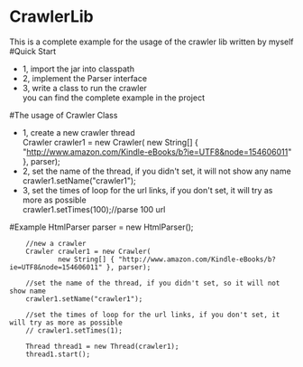 # CrawlerLib
This is a complete example for the usage of the crawler lib written by myself
#Quick Start
* 1, import the jar into classpath
* 2, implement the Parser interface
* 3, write a class to run the crawler<br>
 you can find the complete example in the project

#The usage of Crawler Class
* 1, create a new crawler thread<br>
Crawler crawler1 = new Crawler(
				new String[] { "http://www.amazon.com/Kindle-eBooks/b?ie=UTF8&node=154606011" }, parser);
* 2, set the name of the thread, if you didn't set, it will not show any name<br>
crawler1.setName("crawler1");
* 3, set the times of loop for the url links, if you don't set, it will try as more as possible<br>
crawler1.setTimes(100);//parse 100 url

#Example
    HtmlParser parser = new HtmlParser();
		
		//new a crawler
		Crawler crawler1 = new Crawler(
				new String[] { "http://www.amazon.com/Kindle-eBooks/b?ie=UTF8&node=154606011" }, parser);
		
		//set the name of the thread, if you didn't set, so it will not show name
		crawler1.setName("crawler1");
		
		//set the times of loop for the url links, if you don't set, it will try as more as possible
		// crawler1.setTimes(1);
		
		Thread thread1 = new Thread(crawler1);
		thread1.start();
